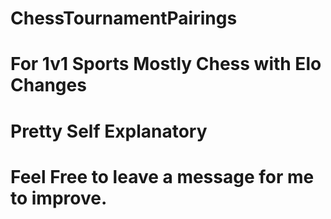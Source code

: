 # ChessTournamentPairings
# For 1v1 Sports Mostly Chess with Elo Changes
# Pretty Self Explanatory
# Feel Free to leave a message for me to improve.